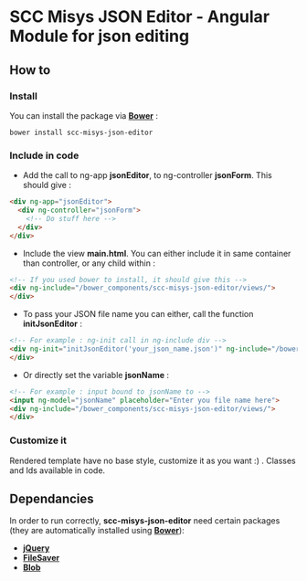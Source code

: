 SCC Misys JSON Editor - Angular Module for json editing
=======================================================

How to
------

### Install

  You can install the package via **[Bower](https://bower.io/)** :
 
```
bower install scc-misys-json-editor
```

### Include in code

  - Add the call to ng-app **jsonEditor**, to ng-controller **jsonForm**. This should give :

```html
<div ng-app="jsonEditor">
  <div ng-controller="jsonForm">
    <!-- Do stuff here -->
  </div>
</div>
```

  - Include the view __main.html__. You can either include it in same container than controller, or any child within :

```html
<!-- If you used bower to install, it should give this -->
<div ng-include="/bower_components/scc-misys-json-editor/views/">
</div>
```

  - To pass your JSON file name you can either, call the function **initJsonEditor** :
  
```html
<!-- For example : ng-init call in ng-include div -->
<div ng-init="initJsonEditor('your_json_name.json')" ng-include="/bower_components/scc-misys-json-editor/views/">
</div>
``` 

  - Or directly set the variable **jsonName** :
  
```html
<!-- For example : input bound to jsonName to -->
<input ng-model="jsonName" placeholder="Enter you file name here">
<div ng-include="/bower_components/scc-misys-json-editor/views/">
</div>
```

### Customize it

  Rendered template have no base style, customize it as you want :) . Classes and Ids available in code.

Dependancies
------------

In order to run correctly, **scc-misys-json-editor** need certain packages (they are automatically installed using **[Bower](https://bower.io/)**):

  - **[jQuery](https://github.com/jquery/jquery)**
  - **[FileSaver](https://github.com/eligrey/FileSaver.js/)**
  - **[Blob](https://github.com/eligrey/Blob.js/)**
